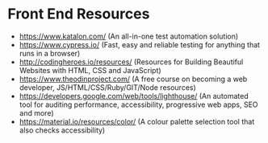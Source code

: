 # Front End Resources
- https://www.katalon.com/ (An all-in-one test automation solution)
- https://www.cypress.io/ (Fast, easy and reliable testing for anything that runs in a browser)
- http://codingheroes.io/resources/ (Resources for Building Beautiful Websites with HTML, CSS and JavaScript)
- https://www.theodinproject.com/ (A free course on becoming a web developer, JS/HTML/CSS/Ruby/GIT/Node resources)
- https://developers.google.com/web/tools/lighthouse/ (An automated tool for auditing performance, accessibility, progressive web apps, SEO and more)
- https://material.io/resources/color/ (A colour palette selection tool that also checks accessibility)
